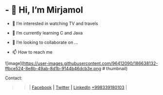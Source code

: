 <h1>- 👋 Hi, I’m Mirjamol </h1>

- 👀 I’m interested in watching TV and travels

- 🌱 I’m currently learning C and Java

- 💞️ I’m looking to collaborate on ...

- 📫 How to reach me 

<style>
img[src~="thumbnail"] {
   width:150px;
   height:100px;
}
</style>

![image](https://user-images.githubusercontent.com/96412090/186638132-ffbce524-8e8b-49ab-8d1b-9144b46dcb3e.png # thumbnail)


Contact:

>>| 
<a href="https://facebook.com/holmonalp">Facebook</a> **|**
<a href="https://twitter.com/holmonalp">Twitter</a> **|**
<a href="https://linkedin.com/holmonalp">LinkedIn</a>
<a href="tel:+998339180103">+998339180103</a>
>>|
<!---
holmon-alp/About-Me is a ✨ special ✨ repository because its `README.md` (this file) appears on your GitHub profile.
You can click the Preview link to take a look at your changes.
--->
